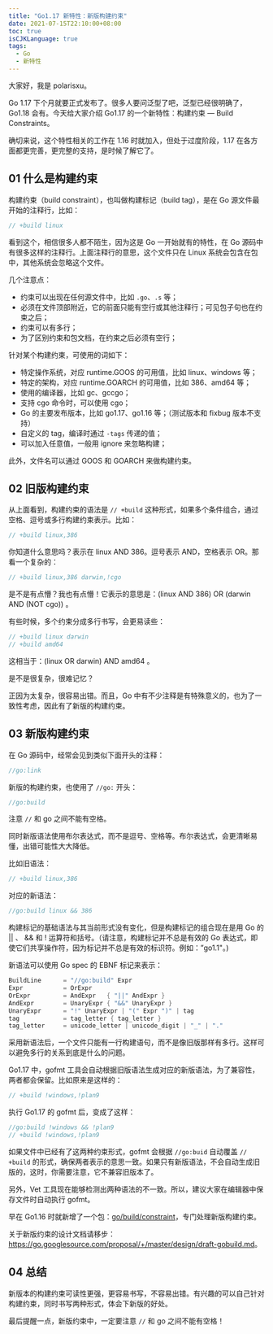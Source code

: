 ```yaml
---
title: "Go1.17 新特性：新版构建约束"
date: 2021-07-15T22:10:00+08:00
toc: true
isCJKLanguage: true
tags: 
  - Go
  - 新特性
---
```


大家好，我是 polarisxu。

Go 1.17 下个月就要正式发布了。很多人要问泛型了吧，泛型已经很明确了，Go1.18 会有。今天给大家介绍 Go1.17 的一个新特性：构建约束 — Build Constraints。

确切来说，这个特性相关的工作在 1.16 时就加入，但处于过度阶段，1.17 在各方面都更完善，更完整的支持，是时候了解它了。

## 01 什么是构建约束

构建约束（build constraint），也叫做构建标记（build tag），是在 Go 源文件最开始的注释行，比如：

```go
// +build linux
```

看到这个，相信很多人都不陌生，因为这是 Go 一开始就有的特性，在 Go 源码中有很多这样的注释行。上面注释行的意思，这个文件只在 Linux 系统会包含在包中，其他系统会忽略这个文件。

几个注意点：

- 约束可以出现在任何源文件中，比如 `.go`、`.s` 等；
- 必须在文件顶部附近，它的前面只能有空行或其他注释行；可见包子句也在约束之后；
- 约束可以有多行；
- 为了区别约束和包文档，在约束之后必须有空行；

针对某个构建约束，可使用的词如下：

- 特定操作系统，对应 runtime.GOOS 的可用值，比如 linux、windows 等；
- 特定的架构，对应 runtime.GOARCH 的可用值，比如 386、amd64 等；
- 使用的编译器，比如 gc、gccgo；
- 支持 cgo 命令时，可以使用 cgo；
- Go 的主要发布版本，比如 go1.17、go1.16 等；（测试版本和 fixbug 版本不支持）
- 自定义的 tag，编译时通过 `-tags` 传递的值；
- 可以加入任意值，一般用 ignore 来忽略构建；

此外，文件名可以通过 GOOS 和 GOARCH 来做构建约束。

## 02 旧版构建约束

从上面看到，构建约束的语法是 `// +build` 这种形式，如果多个条件组合，通过空格、逗号或多行构建约束表示。比如：

```go
// +build linux,386
```

你知道什么意思吗？表示在 linux AND 386。逗号表示 AND，空格表示 OR。那看一个复杂的：

```go
// +build linux,386 darwin,!cgo
```

是不是有点懵？我也有点懵！它表示的意思是：(linux AND 386) OR (darwin AND (NOT cgo)) 。

有些时候，多个约束分成多行书写，会更易读些：

```go
// +build linux darwin
// +build amd64
```

这相当于：(linux OR darwin) AND amd64 。

是不是很复杂，很难记忆？

正因为太复杂，很容易出错。而且，Go 中有不少注释是有特殊意义的，也为了一致性考虑，因此有了新版的构建约束。

## 03 新版构建约束

在 Go 源码中，经常会见到类似下面开头的注释：

```go
//go:link
```

新版的构建约束，也使用了 `//go:` 开头：

```go
//go:build
```

注意 `//` 和 go 之间不能有空格。

同时新版语法使用布尔表达式，而不是逗号、空格等。布尔表达式，会更清晰易懂，出错可能性大大降低。

比如旧语法：

```go
// +build linux,386
```

对应的新语法：

```go
//go:build linux && 386
```

构建标记的基础语法与其当前形式没有变化，但是构建标记的组合现在是用 Go 的 || 、 && 和 ! 运算符和括号。（请注意，构建标记并不总是有效的 Go 表达式，即使它们共享操作符，因为标记并不总是有效的标识符。例如：”go1.1"。)

新语法可以使用 Go spec 的 EBNF 标记来表示：

```go
BuildLine      = "//go:build" Expr
Expr           = OrExpr
OrExpr         = AndExpr   { "||" AndExpr }
AndExpr        = UnaryExpr { "&&" UnaryExpr }
UnaryExpr      = "!" UnaryExpr | "(" Expr ")" | tag
tag            = tag_letter { tag_letter }
tag_letter     = unicode_letter | unicode_digit | "_" | "."
```

采用新语法后，一个文件只能有一行构建语句，而不是像旧版那样有多行。这样可以避免多行的关系到底是什么的问题。

Go1.17 中，gofmt 工具会自动根据旧版语法生成对应的新版语法，为了兼容性，两者都会保留。比如原来是这样的：

```go
// +build !windows,!plan9
```

执行 Go1.17 的 gofmt 后，变成了这样：

```go
//go:build !windows && !plan9
// +build !windows,!plan9
```

如果文件中已经有了这两种约束形式，gofmt 会根据 `//go:buid` 自动覆盖 `// +build` 的形式，确保两者表示的意思一致。如果只有新版语法，不会自动生成旧版的，这时，你需要注意，它不兼容旧版本了。

另外，Vet 工具现在能够检测出两种语法的不一致。所以，建议大家在编辑器中保存文件时自动执行 gofmt。

早在 Go1.16 时就新增了一个包：[go/build/constraint](https://docs.studygolang.com/pkg/go/build/constraint/)，专门处理新版构建约束。

关于新版约束的设计文档请移步：<https://go.googlesource.com/proposal/+/master/design/draft-gobuild.md>。

## 04 总结

新版本的构建约束可读性更强，更容易书写，不容易出错。有兴趣的可以自己针对构建约束，同时书写两种形式，体会下新版的好处。

最后提醒一点，新版约束中，一定要注意 `//` 和 go 之间不能有空格！